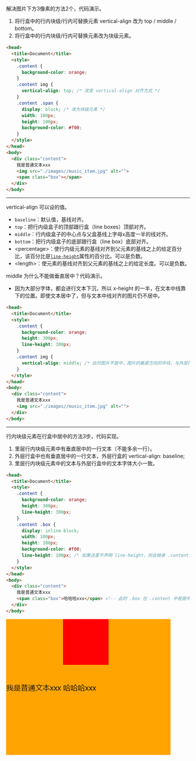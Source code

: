 解决图片下方3像素的方法2个，代码演示。

1. 将行盒中的行内块级/行内可替换元素 vertical-align 改为 top / middle / bottom。
2. 将行盒中的行内块级/行内可替换元素改为块级元素。

```html
<head>
  <title>Document</title>
  <style>
    .content {
      background-color: orange;
    }
    .content img {
      vertical-align: top; /* 改变 vertical-align 对齐方式 */
    }
    .content .span {
      display: block; /* 改为块级元素 */
      width: 100px;
      height: 100px;
      background-color: #f00;
    }
  </style>
</head>
<body>
  <div class="content">
    我是普通文本xxx
    <img src="./images//music_item.jpg" alt="">
    <span class="box"></span>
  </div>
</body>
```

-----

vertical-align 可以设的值。

- `baseline`：默认值，基线对齐。
- `top`：把行内级盒子的顶部跟行盒（line boxes）顶部对齐。
- `middle`：行内级盒子的中心点与父盒基线上字母x高度一半的线对齐。
- `bottom`：把行内级盒子的底部跟行盒（line box）底部对齐。
- \<percentage\>：使行内级元素的基线对齐到父元素的基线之上的给定百分比，该百分比是[`line-height`](https://developer.mozilla.org/zh-CN/docs/Web/CSS/line-height)属性的百分比。可以是负数。
- \<length\>：使元素的基线对齐到父元素的基线之上的给定长度。可以是负数。

middle 为什么不能做垂直居中？代码演示。

- 因为大部分字体，都会进行文本下沉，所以 x-height 的一半，在文本中线靠下的位置。即使文本居中了，但与文本中线对齐的图片仍不居中。

```html
<head>
  <title>Document</title>
  <style>
    .content {
      background-color: orange;
      height: 300px;
      line-height: 300px;
    }
    .content img {
      vertical-align: middle; /* 此时图片不居中，图片的垂直方向的中线，与外层行盒文本中字母x的中线对齐，而它是低于.content 垂直方向中线的。 */
    }
  </style>
</head>
<body>
  <div class="content">
    我是普通文本xxx
    <img src="./images//music_item.jpg" alt="">
  </div>
</body>
```

-----

行内块级元素在行盒中居中的方法3步，代码实现。

1. 里层行内块级元素中有垂直居中的一行文本（不能多余一行）。
2. 外层行盒中也有垂直居中的一行文本，外层行盒的 vertical-align: baseline;
3. 里层行内块级元素中的文本与外层行盒中的文本字体大小一致。

```html
<head>
  <title>Document</title>
  <style>
    .content {
      background-color: orange;
      height: 300px;
      line-height: 300px;
    }
    .content .box {
      display: inline-block;
      width: 100px;
      height: 100px;
      background-color: #f00;
      line-height: 100px; /* 如果这里不声明 line-height，则会继承 .content 的 line-height 属性，造成下图的效果。*/
    }
  </style>
</head>
<body>
  <div class="content">
    我是普通文本xxx
    <span class="box">哈哈哈xxx</span> <!-- 此时 .box 在 .content 中是居中的 -->
  </div>
</body>
```

![](NodeAssets/行内块级元素在行盒中居中未设置line-height.jpg)